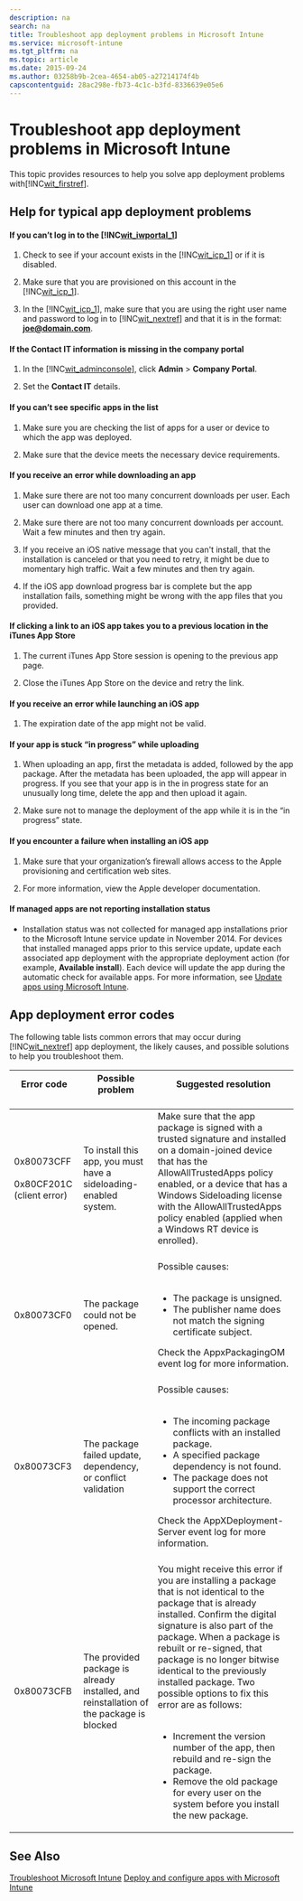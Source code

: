 ```yaml
---
description: na
search: na
title: Troubleshoot app deployment problems in Microsoft Intune
ms.service: microsoft-intune
ms.tgt_pltfrm: na
ms.topic: article
ms.date: 2015-09-24
ms.author: 03258b9b-2cea-4654-ab05-a27214174f4b
capscontentguid: 28ac298e-fb73-4c1c-b3fd-8336639e05e6
---
```

# Troubleshoot app deployment problems in Microsoft Intune
This topic provides resources to help you solve app deployment problems with[!INC[wit_firstref](../Token/wit_firstref_md.md)].

## <a name="BKMK_TypicalProblems"></a>Help for typical app deployment problems

#### If you can’t log in to the [!INC[wit_iwportal_1](../Token/wit_iwportal_1_md.md)]

1. Check to see if your account exists in the [!INC[wit_icp_1](../Token/wit_icp_1_md.md)] or if it is disabled.

2. Make sure that you are provisioned on this account in the [!INC[wit_icp_1](../Token/wit_icp_1_md.md)].

3. In the [!INC[wit_icp_1](../Token/wit_icp_1_md.md)], make sure that you are using the right user name and password to log in to [!INC[wit_nextref](../Token/wit_nextref_md.md)] and that it is in the format: **joe@domain.com**.

#### If the Contact IT information is missing in the company portal

1. In the [!INC[wit_adminconsole](../Token/wit_adminconsole_md.md)], click **Admin** &gt; **Company Portal**.

2. Set the **Contact IT** details.

#### If you can’t see specific apps in the list

1. Make sure you are checking the list of apps for a user or device to which the app was deployed.

2. Make sure that the device meets the necessary device requirements.

#### If you receive an error while downloading an app

1. Make sure there are not too many concurrent downloads per user. Each user can download one app at a time.

2. Make sure there are not too many concurrent downloads per account. Wait a few minutes and then try again.

3. If you receive an iOS native message that you can't install, that the installation is canceled or that you need to retry, it might be due to momentary high traffic. Wait a few minutes and then try again.

4. If the iOS app download progress bar is complete but the app installation fails, something might be wrong with the app files that you provided.

#### If clicking a link to an iOS app takes you to a previous location in the iTunes App Store

1. The current iTunes App Store session is opening to the previous app page.

2. Close the iTunes App Store on the device and retry the link.

#### If you receive an error while launching an iOS app

1. The expiration date of the app might not be valid.

#### If your app is stuck “in progress” while uploading

1. When uploading an app, first the metadata is added, followed by the app package. After the metadata has been uploaded, the app will appear in progress. If you see that your app is in the in progress state for an unusually long time, delete the app and then upload it again.

2. Make sure not to manage the deployment of the app while it is in the “in progress” state.

#### If you encounter a failure when installing an iOS app

1. Make sure that your organization’s firewall allows access to the Apple provisioning and certification web sites.

2. For more information, view the Apple developer documentation.

#### If managed apps are not reporting installation status

- Installation status was not collected for managed app installations prior to the Microsoft Intune service update in November 2014. For devices that installed managed apps prior to this service update, update each associated app deployment with the appropriate deployment action (for example, **Available install**). Each device will update the app during the automatic check for available apps. For more information, see [Update apps using Microsoft Intune](../Topic/Update_apps_using_Microsoft_Intune.md).

## <a name="BKMK_SoftDistErrorCodes"></a>App deployment error codes
The following table lists common errors that may occur during [!INC[wit_nextref](../Token/wit_nextref_md.md)] app deployment, the likely causes, and possible solutions to help you troubleshoot them.

|Error code <br /> <br />|Possible problem <br /> <br />|Suggested resolution <br /> <br />|
|--------------|--------------------|------------------------|
|0x80073CFF <br /> <br />0x80CF201C (client error) <br /> <br />|To install this app, you must have a sideloading-enabled system. <br /> <br />|Make sure that the app package is signed with a trusted signature and installed on a domain-joined device that has the AllowAllTrustedApps policy enabled, or a device that has a Windows Sideloading license with the AllowAllTrustedApps policy enabled (applied when a Windows RT device is enrolled). <br /> <br />|
|0x80073CF0 <br /> <br />|The package could not be opened. <br /> <br />|Possible causes: <br /> <br /><ul><li>The package is unsigned. </li><li>The publisher name does not match the signing certificate subject. </li> </ul>Check the AppxPackagingOM event log for more information. <br /> <br />|
|0x80073CF3 <br /> <br />|The package failed update, dependency, or conflict validation <br /> <br />|Possible causes: <br /> <br /><ul><li>The incoming package conflicts with an installed package. </li><li>A specified package dependency is not found. </li><li>The package does not support the correct processor architecture. </li> </ul>Check the AppXDeployment-Server event log for more information. <br /> <br />|
|0x80073CFB <br /> <br />|The provided package is already installed, and reinstallation of the package is blocked <br /> <br />|You might receive this error if you are installing a package that is not identical to the package that is already installed. Confirm the digital signature is also part of the package. When a package is rebuilt or re-signed, that package is no longer bitwise identical to the previously installed package. Two possible options to fix this error are as follows: <br /> <br /><ul><li>Increment the version number of the app, then rebuild and re-sign the package. </li><li>Remove the old package for every user on the system before you install the new package. </li> </ul>|

## See Also
[Troubleshoot Microsoft Intune](../Topic/Troubleshoot_Microsoft_Intune.md)
[Deploy and configure apps with Microsoft Intune](../Topic/Deploy_and_configure_apps_with_Microsoft_Intune.md)

